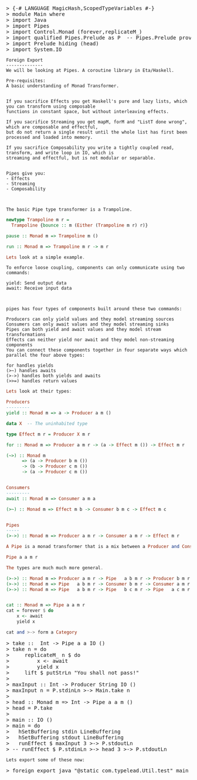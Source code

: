 <?xml version="1.0" encoding="UTF-8"?>
<!DOCTYPE html PUBLIC "-//W3C//DTD XHTML 1.0 Strict//EN" "http://www.w3.org/TR/xhtml1/DTD/xhtml1-strict.dtd">
<html>
<head>
<!-- Generated by HsColour, http://code.haskell.org/~malcolm/hscolour/ -->
<title>Haskell code</title>
<link type='text/css' rel='stylesheet' href='hscolour.css' />
</head>
<body>
<pre><span class='hs-varop'>&gt;</span> <span class='hs-comment'>{-# LANGUAGE MagicHash,ScopedTypeVariables #-}</span>
<span class='hs-varop'>&gt;</span> <span class='hs-keyword'>module</span> <span class='hs-conid'>Main</span> <span class='hs-keyword'>where</span>
<span class='hs-varop'>&gt;</span> <span class='hs-keyword'>import</span> <span class='hs-conid'>Java</span>
<span class='hs-varop'>&gt;</span> <span class='hs-keyword'>import</span> <span class='hs-conid'>Pipes</span>
<span class='hs-varop'>&gt;</span> <span class='hs-keyword'>import</span> <span class='hs-conid'>Control</span><span class='hs-varop'>.</span><span class='hs-conid'>Monad</span> <span class='hs-layout'>(</span><span class='hs-varid'>forever</span><span class='hs-layout'>,</span><span class='hs-varid'>replicateM_</span><span class='hs-layout'>)</span>
<span class='hs-varop'>&gt;</span> <span class='hs-keyword'>import</span> <span class='hs-keyword'>qualified</span> <span class='hs-conid'>Pipes</span><span class='hs-varop'>.</span><span class='hs-conid'>Prelude</span> <span class='hs-keyword'>as</span> <span class='hs-conid'>P</span>  <span class='hs-comment'>-- Pipes.Prelude provides 'take', too</span>
<span class='hs-varop'>&gt;</span> <span class='hs-keyword'>import</span> <span class='hs-conid'>Prelude</span> <span class='hs-varid'>hiding</span> <span class='hs-layout'>(</span><span class='hs-varid'>head</span><span class='hs-layout'>)</span>
<span class='hs-varop'>&gt;</span> <span class='hs-keyword'>import</span> <span class='hs-conid'>System</span><span class='hs-varop'>.</span><span class='hs-conid'>IO</span>
</pre>

```
Foreign Export
--------------
We will be looking at Pipes. A coroutine library in Eta/Haskell.

Pre-requisites:
A basic understanding of Monad Transformer.


If you sacrifice Effects you get Haskell's pure and lazy lists, which you can transform using composable
functions in constant space, but without interleaving effects.

If you sacrifice Streaming you get mapM, forM and "ListT done wrong", which are composable and effectful,
but do not return a single result until the whole list has first been processed and loaded into memory.

If you sacrifice Composability you write a tightly coupled read, transform, and write loop in IO, which is
streaming and effectful, but is not modular or separable.


Pipes give you:
- Effects
- Streaming
- Composability



The basic Pipe type transformer is a Trampoline.
```

```haskell
newtype Trampoline m r =
  Trampoline {bounce :: m (Either (Trampoline m r) r)}

pause :: Monad m => Trampoline m ()

run :: Monad m => Trampoline m r -> m r

Lets look at a simple example.
```


```
To enforce loose coupling, components can only communicate using two commands:

yield: Send output data
await: Receive input data



pipes has four types of components built around these two commands:

Producers can only yield values and they model streaming sources
Consumers can only await values and they model streaming sinks
Pipes can both yield and await values and they model stream transformations
Effects can neither yield nor await and they model non-streaming components
You can connect these components together in four separate ways which parallel the four above types:

for handles yields
(>~) handles awaits
(>->) handles both yields and awaits
(>>=) handles return values
```


```haskell
Lets look at their types:

Producers
---------
yield :: Monad m => a -> Producer a m ()

data X  -- The uninhabited type

type Effect m r = Producer X m r

for :: Monad m => Producer a m r -> (a -> Effect m ()) -> Effect m r

(~>) :: Monad m
      => (a -> Producer b m ())
      -> (b -> Producer c m ())
      -> (a -> Producer c m ())


Consumers
---------
await :: Monad m => Consumer a m a

(>~) :: Monad m => Effect m b -> Consumer b m c -> Effect m c


Pipes
-----
(>->) :: Monad m => Producer a m r -> Consumer a m r -> Effect m r

A Pipe is a monad transformer that is a mix between a Producer and Consumer, because a Pipe can both await and yield.

Pipe a a m r

The types are much much more general.

(>->) :: Monad m => Producer a m r -> Pipe   a b m r -> Producer b m r
(>->) :: Monad m => Pipe   a b m r -> Consumer b m r -> Consumer a m r
(>->) :: Monad m => Pipe   a b m r -> Pipe   b c m r -> Pipe   a c m r


cat :: Monad m => Pipe a a m r
cat = forever $ do
    x <- await
    yield x

cat and >-> form a Category


```


<pre><span class='hs-varop'>&gt;</span> <span class='hs-definition'>take</span> <span class='hs-keyglyph'>::</span>  <span class='hs-conid'>Int</span> <span class='hs-keyglyph'>-&gt;</span> <span class='hs-conid'>Pipe</span> <span class='hs-varid'>a</span> <span class='hs-varid'>a</span> <span class='hs-conid'>IO</span> <span class='hs-conid'>()</span>
<span class='hs-varop'>&gt;</span> <span class='hs-definition'>take</span> <span class='hs-varid'>n</span> <span class='hs-keyglyph'>=</span> <span class='hs-keyword'>do</span>
<span class='hs-varop'>&gt;</span>     <span class='hs-varid'>replicateM_</span> <span class='hs-varid'>n</span> <span class='hs-varop'>$</span> <span class='hs-keyword'>do</span>
<span class='hs-varop'>&gt;</span>         <span class='hs-varid'>x</span> <span class='hs-keyglyph'>&lt;-</span> <span class='hs-varid'>await</span>
<span class='hs-varop'>&gt;</span>         <span class='hs-varid'>yield</span> <span class='hs-varid'>x</span>
<span class='hs-varop'>&gt;</span>     <span class='hs-varid'>lift</span> <span class='hs-varop'>$</span> <span class='hs-varid'>putStrLn</span> <span class='hs-str'>"You shall not pass!"</span>
<span class='hs-varop'>&gt;</span>
<span class='hs-varop'>&gt;</span> <span class='hs-definition'>maxInput</span> <span class='hs-keyglyph'>::</span> <span class='hs-conid'>Int</span> <span class='hs-keyglyph'>-&gt;</span> <span class='hs-conid'>Producer</span> <span class='hs-conid'>String</span> <span class='hs-conid'>IO</span> <span class='hs-conid'>()</span>
<span class='hs-varop'>&gt;</span> <span class='hs-definition'>maxInput</span> <span class='hs-varid'>n</span> <span class='hs-keyglyph'>=</span> <span class='hs-conid'>P</span><span class='hs-varop'>.</span><span class='hs-varid'>stdinLn</span> <span class='hs-varop'>&gt;-&gt;</span> <span class='hs-conid'>Main</span><span class='hs-varop'>.</span><span class='hs-varid'>take</span> <span class='hs-varid'>n</span>
<span class='hs-varop'>&gt;</span>
<span class='hs-varop'>&gt;</span> <span class='hs-definition'>head</span> <span class='hs-keyglyph'>::</span> <span class='hs-conid'>Monad</span> <span class='hs-varid'>m</span> <span class='hs-keyglyph'>=&gt;</span> <span class='hs-conid'>Int</span> <span class='hs-keyglyph'>-&gt;</span> <span class='hs-conid'>Pipe</span> <span class='hs-varid'>a</span> <span class='hs-varid'>a</span> <span class='hs-varid'>m</span> <span class='hs-conid'>()</span>
<span class='hs-varop'>&gt;</span> <span class='hs-definition'>head</span> <span class='hs-keyglyph'>=</span> <span class='hs-conid'>P</span><span class='hs-varop'>.</span><span class='hs-varid'>take</span>
<span class='hs-varop'>&gt;</span>
<span class='hs-varop'>&gt;</span> <span class='hs-definition'>main</span> <span class='hs-keyglyph'>::</span> <span class='hs-conid'>IO</span> <span class='hs-conid'>()</span>
<span class='hs-varop'>&gt;</span> <span class='hs-definition'>main</span> <span class='hs-keyglyph'>=</span> <span class='hs-keyword'>do</span>
<span class='hs-varop'>&gt;</span>   <span class='hs-varid'>hSetBuffering</span> <span class='hs-varid'>stdin</span> <span class='hs-conid'>LineBuffering</span>
<span class='hs-varop'>&gt;</span>   <span class='hs-varid'>hSetBuffering</span> <span class='hs-varid'>stdout</span> <span class='hs-conid'>LineBuffering</span>
<span class='hs-varop'>&gt;</span>   <span class='hs-varid'>runEffect</span> <span class='hs-varop'>$</span> <span class='hs-varid'>maxInput</span> <span class='hs-num'>3</span> <span class='hs-varop'>&gt;-&gt;</span> <span class='hs-conid'>P</span><span class='hs-varop'>.</span><span class='hs-varid'>stdoutLn</span>
<span class='hs-varop'>&gt;</span> <span class='hs-comment'>-- runEffect $ P.stdinLn &gt;-&gt; head 3 &gt;-&gt; P.stdoutLn</span>
</pre>

```
Lets export some of these now:
```

<pre><span class='hs-varop'>&gt;</span> <span class='hs-keyword'>foreign</span> <span class='hs-varid'>export</span> <span class='hs-varid'>java</span> <span class='hs-str'>"@static com.typelead.Util.test"</span> <span class='hs-varid'>main</span> <span class='hs-keyglyph'>::</span> <span class='hs-conid'>IO</span> <span class='hs-conid'>()</span>
</pre></body>
</html>
